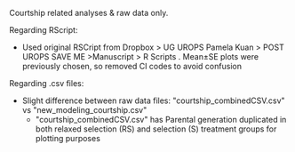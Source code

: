 Courtship related analyses & raw data only. 

Regarding RScript:
- Used original RSCript from Dropbox > UG UROPS Pamela Kuan > POST UROPS SAVE ME >Manuscript > R Scripts . Mean±SE plots were previously chosen, so removed CI codes to avoid confusion

Regarding .csv files:
- Slight difference between raw data files: "courtship_combinedCSV.csv" vs "new_modeling_courtship.csv"
   - "courtship_combinedCSV.csv" has Parental generation  duplicated in both relaxed selection (RS) and selection (S)  treatment groups for plotting purposes

